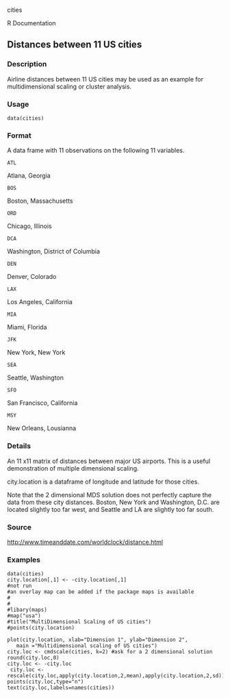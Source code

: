 cities

R Documentation

## Distances between 11 US cities

### Description

Airline distances between 11 US cities may be used as an example for
multidimensional scaling or cluster analysis.

### Usage

    data(cities)

### Format

A data frame with 11 observations on the following 11 variables.

`ATL`

Atlana, Georgia

`BOS`

Boston, Massachusetts

`ORD`

Chicago, Illinois

`DCA`

Washington, District of Columbia

`DEN`

Denver, Colorado

`LAX`

Los Angeles, California

`MIA`

Miami, Florida

`JFK`

New York, New York

`SEA`

Seattle, Washington

`SFO`

San Francisco, California

`MSY`

New Orleans, Lousianna

### Details

An 11 x11 matrix of distances between major US airports. This is a useful
demonstration of multiple dimensional scaling.

city.location is a dataframe of longitude and latitude for those cities.

Note that the 2 dimensional MDS solution does not perfectly capture the data
from these city distances. Boston, New York and Washington, D.C. are located
slightly too far west, and Seattle and LA are slightly too far south.

### Source

<http://www.timeanddate.com/worldclock/distance.html>

### Examples

    
    
    data(cities)
    city.location[,1] <- -city.location[,1]
    #not run
    #an overlay map can be added if the package maps is available
    #
    #
    #libary(maps)
    #map("usa")
    #title("MultiDimensional Scaling of US cities")
    #points(city.location)
    
    plot(city.location, xlab="Dimension 1", ylab="Dimension 2",
       main ="Multidimensional scaling of US cities")
    city.loc <- cmdscale(cities, k=2) #ask for a 2 dimensional solution  round(city.loc,0) 
    city.loc <- -city.loc 
     city.loc <- rescale(city.loc,apply(city.location,2,mean),apply(city.location,2,sd))
    points(city.loc,type="n") 
    text(city.loc,labels=names(cities))
    

